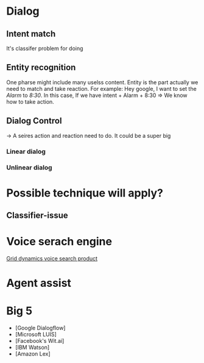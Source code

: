 # Dialog

## Intent match
It's classifer problem for doing


## Entity recognition
One pharse might include many uselss content. Entity is the part actually we need to match and take reaction. For example: Hey google, I want to set the *Alarm* to *8:30*. In this case, If we have intent + Alarm + 8:30 => We know how to take action.

## Dialog Control
-> A seires action and reaction need to do. It could be a super big 
### Linear dialog
### Unlinear dialog

# Possible technique will apply?
## Classifier-issue


# Voice serach engine
[Grid dynamics voice search product](https://blog.griddynamics.com/grid-genie-the-beginning-of-conversational-commerce/)

# Agent assist

# Big 5
-   [Google Dialogflow]
-   [Microsoft LUIS]
-   [Facebook's Wit.ai]
-   [IBM Watson]
-   [Amazon Lex]
<!--stackedit_data:
eyJoaXN0b3J5IjpbLTk1MjkxNDQ0MCwtMTgwMTA2NjEwNiwtMT
E3NjkxNTIzLC03MzUwMDMxMjhdfQ==
-->